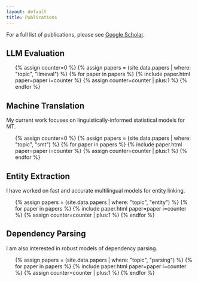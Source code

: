 ```yaml
---
layout: default
title: Publications
---
```


For a full list of publications, please see [Google Scholar](http://scholar.google.nl/citations?user=sApPUZUAAAAJ).

## LLM Evaluation

<ul class="publications">
{% assign counter=0 %}
{% assign papers = (site.data.papers | where: "topic", "llmeval") %}
{% for paper in papers %}
 {% include paper.html paper=paper i=counter %}
  {% assign counter=counter | plus:1 %}
{% endfor %}
</ul>

## Machine Translation

My current work focuses on linguistically-informed statistical models for MT. 

<ul class="publications">
{% assign counter=0 %}
{% assign papers = (site.data.papers | where: "topic", "smt") %}
{% for paper in papers %}
 {% include paper.html paper=paper i=counter %}
  {% assign counter=counter | plus:1 %}
{% endfor %}
</ul>


## Entity Extraction

I have worked on fast and accurate multilingual models for entity linking.

<ul class="publications">
{% assign papers = (site.data.papers | where: "topic", "entity") %}
{% for paper in papers %}
 {% include paper.html paper=paper i=counter %}
  {% assign counter=counter | plus:1 %}
{% endfor %}
</ul>

## Dependency Parsing

I am also interested in robust models of dependency parsing.

<ul class="publications">
{% assign papers = (site.data.papers | where: "topic", "parsing") %}
{% for paper in papers %}
 {% include paper.html paper=paper i=counter %}
  {% assign counter=counter | plus:1 %}
{% endfor %}
</ul>
